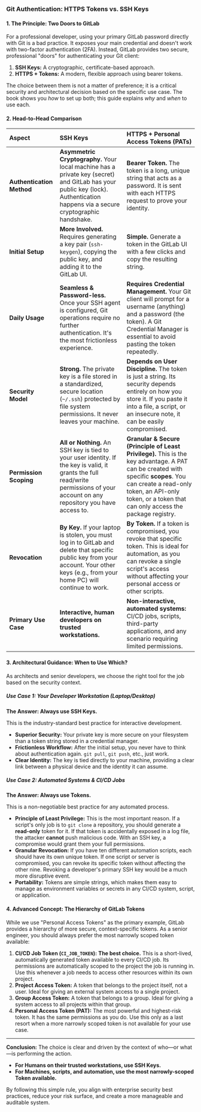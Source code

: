 ### **Git Authentication: HTTPS Tokens vs. SSH Keys**

#### **1. The Principle: Two Doors to GitLab**

For a professional developer, using your primary GitLab password directly with Git is a bad practice. It exposes your main credential and doesn't work with two-factor authentication (2FA). Instead, GitLab provides two secure, professional "doors" for authenticating your Git client:

1.  **SSH Keys:** A cryptographic, certificate-based approach.
2.  **HTTPS + Tokens:** A modern, flexible approach using bearer tokens.

The choice between them is not a matter of preference; it is a critical security and architectural decision based on the specific use case. The book shows you *how* to set up both; this guide explains *why* and *when* to use each.

#### **2. Head-to-Head Comparison**

| Aspect                    | SSH Keys                                                                                                                                                                                | HTTPS + Personal Access Tokens (PATs)                                                                                                                                                                                                      |
| :------------------------ | :-------------------------------------------------------------------------------------------------------------------------------------------------------------------------------------- | :----------------------------------------------------------------------------------------------------------------------------------------------------------------------------------------------------------------------------------------- |
| **Authentication Method** | **Asymmetric Cryptography.** Your local machine has a private key (secret) and GitLab has your public key (lock). Authentication happens via a secure cryptographic handshake.          | **Bearer Token.** The token is a long, unique string that acts as a password. It is sent with each HTTPS request to prove your identity.                                                                                                   |
| **Initial Setup**         | **More Involved.** Requires generating a key pair (`ssh-keygen`), copying the public key, and adding it to the GitLab UI.                                                               | **Simple.** Generate a token in the GitLab UI with a few clicks and copy the resulting string.                                                                                                                                             |
| **Daily Usage**           | **Seamless & Password-less.** Once your SSH agent is configured, Git operations require no further authentication. It's the most frictionless experience.                               | **Requires Credential Management.** Your Git client will prompt for a username (anything) and a password (the token). A Git Credential Manager is essential to avoid pasting the token repeatedly.                                         |
| **Security Model**        | **Strong.** The private key is a file stored in a standardized, secure location (`~/.ssh`) protected by file system permissions. It never leaves your machine.                          | **Depends on User Discipline.** The token is just a string. Its security depends entirely on how you store it. If you paste it into a file, a script, or an insecure note, it can be easily compromised.                                   |
| **Permission Scoping**    | **All or Nothing.** An SSH key is tied to your user identity. If the key is valid, it grants the full read/write permissions of your account on any repository you have access to.      | **Granular & Secure (Principle of Least Privilege).** This is the key advantage. A PAT can be created with specific **scopes**. You can create a read-only token, an API-only token, or a token that can only access the package registry. |
| **Revocation**            | **By Key.** If your laptop is stolen, you must log in to GitLab and delete that specific public key from your account. Your other keys (e.g., from your home PC) will continue to work. | **By Token.** If a token is compromised, you revoke that specific token. This is ideal for automation, as you can revoke a single script's access without affecting your personal access or other scripts.                                 |
| **Primary Use Case**      | **Interactive, human developers on trusted workstations.**                                                                                                                              | **Non-interactive, automated systems:** CI/CD jobs, scripts, third-party applications, and any scenario requiring limited permissions.                                                                                                     |

#### **3. Architectural Guidance: When to Use Which?**

As architects and senior developers, we choose the right tool for the job based on the security context.

##### **Use Case 1: Your Developer Workstation (Laptop/Desktop)**
**The Answer: Always use SSH Keys.**

This is the industry-standard best practice for interactive development.
*   **Superior Security:** Your private key is more secure on your filesystem than a token string stored in a credential manager.
*   **Frictionless Workflow:** After the initial setup, you never have to think about authentication again. `git pull`, `git push`, etc., just work.
*   **Clear Identity:** The key is tied directly to your machine, providing a clear link between a physical device and the identity it can assume.

##### **Use Case 2: Automated Systems & CI/CD Jobs**
**The Answer: Always use Tokens.**

This is a non-negotiable best practice for any automated process.
*   **Principle of Least Privilege:** This is the most important reason. If a script's only job is to `git clone` a repository, you should generate a **read-only** token for it. If that token is accidentally exposed in a log file, the attacker **cannot** push malicious code. With an SSH key, a compromise would grant them your full permissions.
*   **Granular Revocation:** If you have ten different automation scripts, each should have its own unique token. If one script or server is compromised, you can revoke its specific token without affecting the other nine. Revoking a developer's primary SSH key would be a much more disruptive event.
*   **Portability:** Tokens are simple strings, which makes them easy to manage as environment variables or secrets in any CI/CD system, script, or application.

#### **4. Advanced Concept: The Hierarchy of GitLab Tokens**

While we use "Personal Access Tokens" as the primary example, GitLab provides a hierarchy of more secure, context-specific tokens. As a senior engineer, you should always prefer the most narrowly scoped token available:

1.  **CI/CD Job Token (`CI_JOB_TOKEN`):** **The best choice.** This is a short-lived, automatically generated token available to every CI/CD job. Its permissions are automatically scoped to the project the job is running in. Use this whenever a job needs to access other resources within its own project.
2.  **Project Access Token:** A token that belongs to the project itself, not a user. Ideal for giving an external system access to a single project.
3.  **Group Access Token:** A token that belongs to a group. Ideal for giving a system access to all projects within that group.
4.  **Personal Access Token (PAT):** The most powerful and highest-risk token. It has the same permissions as you do. Use this only as a last resort when a more narrowly scoped token is not available for your use case.

---

**Conclusion:** The choice is clear and driven by the context of who—or what—is performing the action.

*   **For Humans on their trusted workstations, use SSH Keys.**
*   **For Machines, scripts, and automation, use the most narrowly-scoped Token available.**

By following this simple rule, you align with enterprise security best practices, reduce your risk surface, and create a more manageable and auditable system.